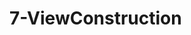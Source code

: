 <!--
 * @Author: your name
 * @Date: 2021-02-09 18:50:38
 * @LastEditTime: 2021-02-10 20:37:20
 * @LastEditors: Please set LastEditors
 * @Description: In User Settings Edit
 * @FilePath: /vuepress-starter/docs/Projects/README.md
-->
# 7-ViewConstruction